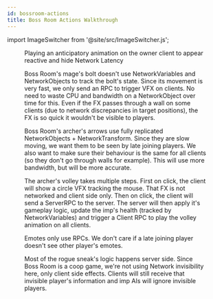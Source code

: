 ```yaml
---
id: bossroom-actions
title: Boss Room Actions Walkthrough
---
```

import ImageSwitcher from '@site/src/ImageSwitcher.js';

<figure>
<ImageSwitcher 
lightImageSrc="/img/sequence_diagrams/BossRoomExamples/HidingLatency_AnimationAnticipation.png?text=LightMode"
darkImageSrc="/img/sequence_diagrams/BossRoomExamples/HidingLatency_AnimationAnticipation_Dark.png?text=DarkMode"/>
<figcaption>Playing an anticipatory animation on the owner client to appear reactive and hide Network Latency</figcaption>
</figure>

<!-- TODO add movement video -->

<figure>
<ImageSwitcher 
lightImageSrc="/img/sequence_diagrams/BossRoomExamples/RPCFlowExample_MageMagicBolt.png?text=LightMode"
darkImageSrc="/img/sequence_diagrams/BossRoomExamples/RPCFlowExample_MageMagicBolt_Dark.png?text=DarkMode"/>
<figcaption>Boss Room's mage's bolt doesn't use NetworkVariables and NetworkObjects to track the bolt's state. Since its movement is very fast, we only send an RPC to trigger VFX on clients. No need to waste CPU and bandwidth on a NetworkObject over time for this. Even if the FX passes through a wall on some clients (due to network discrepancies in target positions), the FX is so quick it wouldn't be visible to players.</figcaption>
</figure>

<figure>
<ImageSwitcher 
lightImageSrc="/img/sequence_diagrams/BossRoomExamples/RPCFlowExample_ArcherRangedShot.png?text=LightMode"
darkImageSrc="/img/sequence_diagrams/BossRoomExamples/RPCFlowExample_ArcherRangedShot_Dark.png?text=DarkMode"/>
<figcaption>Boss Room's archer's arrows use fully replicated NetworkObjects + NetworkTransform. Since they are slow moving, we want them to be seen by late joining players. We also want to make sure their behaviour is the same for all clients (so they don't go through walls for example). This will use more bandwidth, but will be more accurate.</figcaption>
</figure>

<figure>
<ImageSwitcher 
lightImageSrc="/img/sequence_diagrams/BossRoomExamples/RPCFlowExample_ArcherVolley.png?text=LightMode"
darkImageSrc="/img/sequence_diagrams/BossRoomExamples/RPCFlowExample_ArcherVolley_Dark.png?text=DarkMode"/>
<figcaption>The archer's volley takes multiple steps. First on click, the client will show a circle VFX tracking the mouse. That FX is not networked and client side only. Then on click, the client will send a ServerRPC to the server. The server will then apply it's gameplay logic, update the imp's health (tracked by NetworkVariables) and trigger a Client RPC to play the volley animation on all clients.</figcaption>
</figure>

<!-- TODO add volley video -->

<figure>
<ImageSwitcher 
lightImageSrc="/img/sequence_diagrams/BossRoomExamples/RPCFlowExample_PlayerEmote.png?text=LightMode"
darkImageSrc="/img/sequence_diagrams/BossRoomExamples/RPCFlowExample_PlayerEmote_Dark.png?text=DarkMode"/>
<figcaption>Emotes only use RPCs. We don't care if a late joining player doesn't see other player's emotes.</figcaption>
</figure>

<figure>
<ImageSwitcher 
lightImageSrc="/img/sequence_diagrams/BossRoomExamples/RPCFlowExample_RogueSneak.png?text=LightMode"
darkImageSrc="/img/sequence_diagrams/BossRoomExamples/RPCFlowExample_RogueSneak_Dark.png?text=DarkMode"/>
<figcaption>Most of the rogue sneak's logic happens server side. Since Boss Room is a coop game, we're not using Network invisibility here, only client side effects. Clients will still receive that invisible player's information and imp AIs will ignore invisible players.</figcaption>
</figure>




